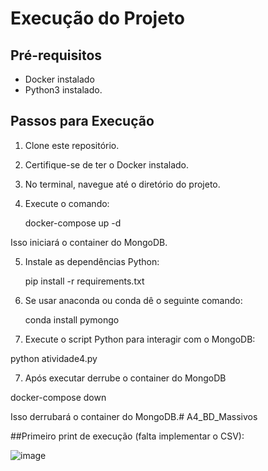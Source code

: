 # Execução do Projeto

## Pré-requisitos
- Docker instalado
- Python3 instalado.

## Passos para Execução
1. Clone este repositório.
2. Certifique-se de ter o Docker instalado.
3. No terminal, navegue até o diretório do projeto.
4. Execute o comando: 

    docker-compose up -d

Isso iniciará o container do MongoDB.

5. Instale as dependências Python:

    pip install -r requirements.txt
51. Se usar anaconda ou conda dê o seguinte comando:

    conda install pymongo

6. Execute o script Python para interagir com o MongoDB:

python atividade4.py

7. Após executar derrube o container do MongoDB

docker-compose down

Isso derrubará o container do MongoDB.# A4_BD_Massivos



##Primeiro print de execução (falta implementar o CSV): 

![image](https://github.com/natansr/A4_BD_Massivos/assets/4833993/d61e9935-b659-42f5-bac8-e2d7b1784770)

